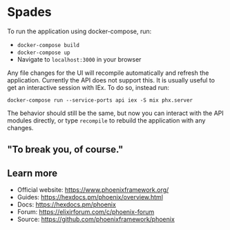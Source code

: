 # Spades

To run the application using docker-compose, run:

  * `docker-compose build`
  * `docker-compose up`
  * Navigate to `localhost:3000` in your browser

Any file changes for the UI will recompile automatically and refresh the
application.  Currently the API does not support this.  It is usually useful
to get an interactive session with IEx.  To do so, instead run:

  `docker-compose run --service-ports api iex -S mix phx.server`

The behavior should still be the same, but now you can interact with the
API modules directly, or type `recompile` to rebuild the application with
any changes.

## "To break you, of course."

## Learn more

  * Official website: https://www.phoenixframework.org/
  * Guides: https://hexdocs.pm/phoenix/overview.html
  * Docs: https://hexdocs.pm/phoenix
  * Forum: https://elixirforum.com/c/phoenix-forum
  * Source: https://github.com/phoenixframework/phoenix
